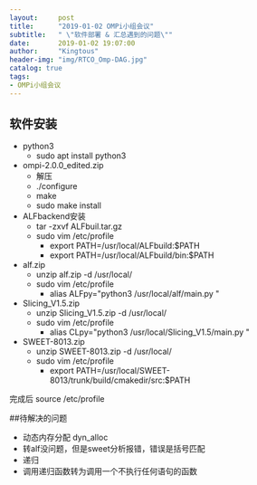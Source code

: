 ```yaml
---
layout:     post
title:      "2019-01-02 OMPi小组会议"
subtitle:   " \"软件部署 & 汇总遇到的问题\""
date:       2019-01-02 19:07:00
author:     "Kingtous"
header-img: "img/RTCO_Omp-DAG.jpg"
catalog: true
tags:
- OMPi小组会议
---
```


## 软件安装

- python3
  - sudo apt install python3
- ompi-2.0.0_edited.zip
  - 解压
  - ./configure
  - make
  - sudo make install
- ALFbackend安装
  - tar -zxvf ALFbuil.tar.gz 
  - sudo vim /etc/profile
    -  export PATH=/usr/local/ALFbuild:$PATH
    - export PATH=/usr/local/ALFbuild/bin:$PATH
- alf.zip
  - unzip alf.zip -d /usr/local/
  - sudo vim /etc/profile
    - alias ALFpy="python3 /usr/local/alf/main.py "
- Slicing_V1.5.zip
  - unzip Slicing_V1.5.zip -d /usr/local/
  - sudo vim /etc/profile
    - alias CLpy="python3 /usr/local/Slicing_V1.5/main.py "
- SWEET-8013.zip
  - unzip SWEET-8013.zip -d /usr/local/
  - sudo vim /etc/profile
    -  export PATH=/usr/local/SWEET-8013/trunk/build/cmakedir/src:$PATH



完成后 source /etc/profile



##待解决的问题 

- 动态内存分配 dyn_alloc 
- 转alf没问题，但是sweet分析报错，错误是括号匹配
- 递归
- 调用递归函数转为调用一个不执行任何语句的函数

